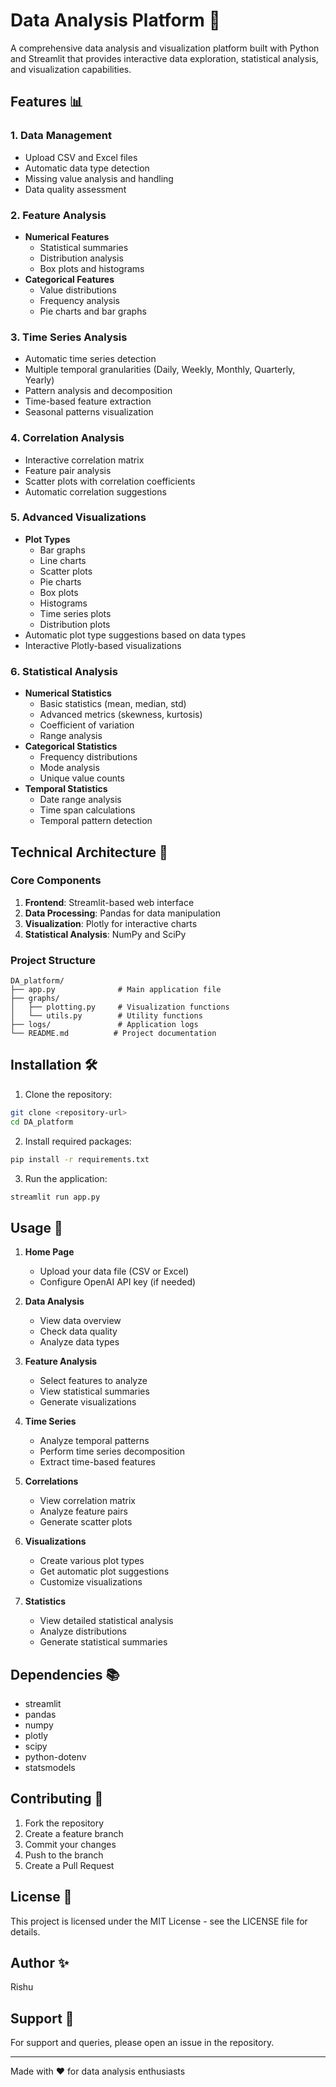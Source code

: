 # Data Analysis Platform 🚀

A comprehensive data analysis and visualization platform built with Python and Streamlit that provides interactive data exploration, statistical analysis, and visualization capabilities.

## Features 📊

### 1. Data Management
- Upload CSV and Excel files
- Automatic data type detection
- Missing value analysis and handling
- Data quality assessment

### 2. Feature Analysis
- **Numerical Features**
  - Statistical summaries
  - Distribution analysis
  - Box plots and histograms
- **Categorical Features**
  - Value distributions
  - Frequency analysis
  - Pie charts and bar graphs

### 3. Time Series Analysis
- Automatic time series detection
- Multiple temporal granularities (Daily, Weekly, Monthly, Quarterly, Yearly)
- Pattern analysis and decomposition
- Time-based feature extraction
- Seasonal patterns visualization

### 4. Correlation Analysis
- Interactive correlation matrix
- Feature pair analysis
- Scatter plots with correlation coefficients
- Automatic correlation suggestions

### 5. Advanced Visualizations
- **Plot Types**
  - Bar graphs
  - Line charts
  - Scatter plots
  - Pie charts
  - Box plots
  - Histograms
  - Time series plots
  - Distribution plots
- Automatic plot type suggestions based on data types
- Interactive Plotly-based visualizations

### 6. Statistical Analysis
- **Numerical Statistics**
  - Basic statistics (mean, median, std)
  - Advanced metrics (skewness, kurtosis)
  - Coefficient of variation
  - Range analysis
- **Categorical Statistics**
  - Frequency distributions
  - Mode analysis
  - Unique value counts
- **Temporal Statistics**
  - Date range analysis
  - Time span calculations
  - Temporal pattern detection

## Technical Architecture 🔧

### Core Components
1. **Frontend**: Streamlit-based web interface
2. **Data Processing**: Pandas for data manipulation
3. **Visualization**: Plotly for interactive charts
4. **Statistical Analysis**: NumPy and SciPy

### Project Structure
```
DA_platform/
├── app.py              # Main application file
├── graphs/
│   ├── plotting.py     # Visualization functions
│   └── utils.py        # Utility functions
├── logs/               # Application logs
└── README.md          # Project documentation
```

## Installation 🛠️

1. Clone the repository:
```bash
git clone <repository-url>
cd DA_platform
```

2. Install required packages:
```bash
pip install -r requirements.txt
```

3. Run the application:
```bash
streamlit run app.py
```

## Usage 📖

1. **Home Page**
   - Upload your data file (CSV or Excel)
   - Configure OpenAI API key (if needed)

2. **Data Analysis**
   - View data overview
   - Check data quality
   - Analyze data types

3. **Feature Analysis**
   - Select features to analyze
   - View statistical summaries
   - Generate visualizations

4. **Time Series**
   - Analyze temporal patterns
   - Perform time series decomposition
   - Extract time-based features

5. **Correlations**
   - View correlation matrix
   - Analyze feature pairs
   - Generate scatter plots

6. **Visualizations**
   - Create various plot types
   - Get automatic plot suggestions
   - Customize visualizations

7. **Statistics**
   - View detailed statistical analysis
   - Analyze distributions
   - Generate statistical summaries

## Dependencies 📚

- streamlit
- pandas
- numpy
- plotly
- scipy
- python-dotenv
- statsmodels

## Contributing 🤝

1. Fork the repository
2. Create a feature branch
3. Commit your changes
4. Push to the branch
5. Create a Pull Request

## License 📝

This project is licensed under the MIT License - see the LICENSE file for details.

## Author ✨

Rishu

## Support 💬

For support and queries, please open an issue in the repository.

---

Made with ❤️ for data analysis enthusiasts
